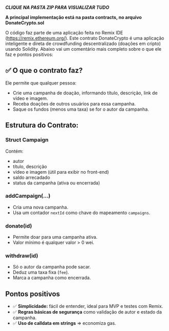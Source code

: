 ***CLIQUE NA PASTA ZIP PARA VISUALIZAR TUDO***

**A principal implementação está na pasta contracts, no arquivo DonateCrypto.sol**

O código faz parte de uma aplicação feita no Remix IDE (https://remix.ethereum.org/). Este contrato DonateCrypto é uma aplicação inteligente e direta de crowdfunding descentralizado (doações em cripto) usando Solidity. Abaixo vai um comentário mais completo sobre o que ele faz e pontos positivos:

## ✅ O que o contrato faz?

Ele permite que qualquer pessoa:

* Crie uma campanha de doação, informando título, descrição, link de vídeo e imagem.
* Receba doações de outros usuários para essa campanha.
* Saque os fundos (menos uma taxa) se for o autor da campanha.

##  Estrutura do Contrato:

###  Struct Campaign

Contém:

* autor
* título, descrição
* vídeo e imagem (útil para exibir no front-end)
* saldo arrecadado
* status da campanha (ativa ou encerrada)

###  addCampaign(...)

* Cria uma nova campanha.
* Usa um contador `nextId` como chave do mapeamento `campaigns`.

###  donate(id)

* Permite doar para uma campanha ativa.
* Valor mínimo é qualquer valor > 0 wei.

###  withdraw(id)

* Só o autor da campanha pode sacar.
* Deduz uma taxa fixa (`fee`).
* Marca a campanha como encerrada.

##  Pontos positivos

* ✅ **Simplicidade:** fácil de entender, ideal para MVP e testes com Remix.
* ✅ **Regras básicas de segurança** como validação de autor e estado da campanha.
* ✅ **Uso de calldata em strings** => economiza gas.
